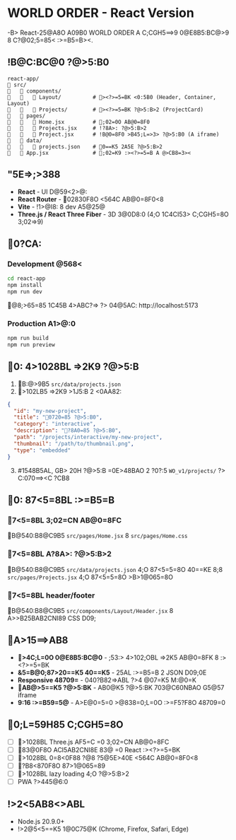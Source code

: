 # WORLD ORDER - React Version

-B> React-25@A8O A09B0 WORLD ORDER A C;CGH5==>9 0@E8B5:BC@>9 8 C?@02;5=85< :>=B5=B><.

## !B@C:BC@0 ?@>5:B0

```
react-app/
   src/
      components/
         Layout/          # ><?>=5=BK <0:5B0 (Header, Container, Layout)
         Projects/        # ><?>=5=BK ?@>5:B>2 (ProjectCard)
      pages/
         Home.jsx         # ;02=0O AB@0=8F0
         Projects.jsx     # !?8A>: ?@>5:B>2
         Project.jsx      # !B@0=8F0 >B45;L=>3> ?@>5:B0 (A iframe)
      data/
         projects.json    # 0==K5 2A5E ?@>5:B>2
      App.jsx              # ;02=K9 :><?>=5=B A @>CB8=3><
```

## "5E=>;>388

- **React** - UI D@59<2>@:
- **React Router** - 02830F8O <564C AB@0=8F0<8
- **Vite** - !1>@I8: 8 dev A5@25@
- **Three.js / React Three Fiber** - 3D 3@0D8:0 (4;O 1C4CI53> C;CGH5=8O 3;02=>9)

## 0?CA:

### Development @568<

```bash
cd react-app
npm install
npm run dev
```

@8;>65=85 1C45B 4>ABC?=> ?> 04@5AC: http://localhost:5173

### Production A1>@:0

```bash
npm run build
npm run preview
```

## 0: 4>1028BL =>2K9 ?@>5:B

1. B:@>9B5 `src/data/projects.json`
2. >102LB5 =>2K9 >1J5:B 2 <0AA82:

```json
{
  "id": "my-new-project",
  "title": "0720=85 ?@>5:B0",
  "category": "interactive",
  "description": "?8A0=85 ?@>5:B0",
  "path": "/projects/interactive/my-new-project",
  "thumbnail": "/path/to/thumbnail.png",
  "type": "embedded"
}
```

3. #1548B5AL, GB> 20H ?@>5:B =0E>48BAO 2 ?0?:5 `WO_v1/projects/` ?> C:070==><C ?CB8

## 0: 87<5=8BL :>=B5=B

### 7<5=8BL 3;02=CN AB@0=8FC

B@540:B8@C9B5 `src/pages/Home.jsx` 8 `src/pages/Home.css`

### 7<5=8BL A?8A>: ?@>5:B>2

B@540:B8@C9B5 `src/data/projects.json` 4;O 87<5=5=8O 40==KE 8;8 `src/pages/Projects.jsx` 4;O 87<5=5=8O >B>1@065=8O

### 7<5=8BL header/footer

B@540:B8@C9B5 `src/components/Layout/Header.jsx` 8 A>>B25BAB2CNI89 CSS D09;

## A>15==>AB8

- **>4C;L=0O 0@E8B5:BC@0** - ;53:> 4>102;OBL =>2K5 AB@0=8FK 8 :><?>=5=BK
- **&5=B@0;87>20==K5 40==K5** - 25AL :>=B5=B 2 JSON D09;0E
- **Responsive 48709=** - 040?B82=>ABL ?>4 @07=K5 M:@0=K
- **AB@>5==K5 ?@>5:BK** - AB0@K5 ?@>5:BK 703@C60NBAO G5@57 iframe
- **9:16 :>=B59=5@** - A>E@0=5=0 >@838=0;L=0O :>=F5?F8O 48709=0

## 0;L=59H85 C;CGH5=8O

- [ ] >1028BL Three.js AF5=C =0 3;02=CN AB@0=8FC
- [ ] 83@0F8O ACI5AB2CNI8E 83@ =0 React :><?>=5=BK
- [ ] >1028BL 0=8<0F88 ?@8 ?5@5E>40E <564C AB@0=8F0<8
- [ ] ?B8<870F8O 87>1@065=89
- [ ] >1028BL lazy loading 4;O ?@>5:B>2
- [ ] PWA ?>445@6:0

## !>2<5AB8<>ABL

- Node.js 20.9.0+
- !>2@5<5==K5 1@0C75@K (Chrome, Firefox, Safari, Edge)
